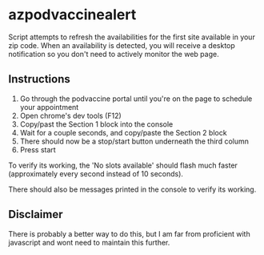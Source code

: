 # azpodvaccinealert
Script attempts to refresh the availabilities for the first site available in your zip code. When an availability is detected, you will receive a desktop notification so you don't need to actively monitor the web page. 

## Instructions
1. Go through the podvaccine portal until you're on the page to schedule your appointment
2. Open chrome's dev tools (F12)
3. Copy/past the Section 1 block into the console
4. Wait for a couple seconds, and copy/paste the Section 2 block
5. There should now be a stop/start button underneath the third column
6. Press start

To verify its working, the 'No slots available' should flash much faster (approximately every second instead of 10 seconds). 

There should also be messages printed in the console to verify its working. 

## Disclaimer
There is probably a better way to do this, but I am far from proficient with javascript and wont need to maintain this further. 